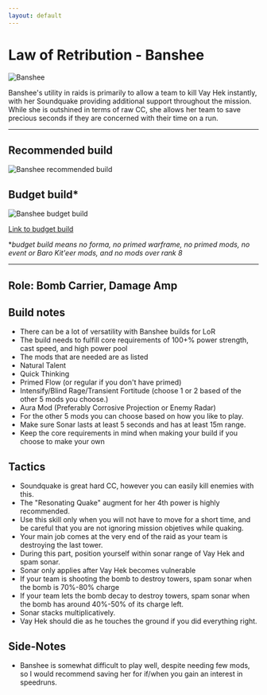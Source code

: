 ```yaml
---
layout: default
---
```

# Law of Retribution - Banshee

![Banshee](http://i.imgur.com/4RJZXB4.jpg)

Banshee's utility in raids is primarily to allow a team to kill Vay Hek instantly, with her Soundquake providing additional support throughout the mission. While she is outshined in terms of raw CC, she allows her team to save precious seconds if they are concerned with their time on a run.

* * *

## Recommended build

![Banshee recommended build](http://i.imgur.com/CNYxkW9.png)

## Budget build*

![Banshee budget build](http://i.imgur.com/eJw6QDv.png)

[Link to budget build](http://warframe-builder.com/Warframes/Builder/Banshee/t_30_0200020020_3-8-5-5-2-5-6-5-5-7-0-5-55-4-5-57-7-5-256-6-3-614-3-5-616-1-5_7-9-616-5-5-9-614-9-55-11-6-6-256-9-57-15-3-18-f-f_0/en/1-0-2/)

*_budget build means no forma, no primed warframe, no primed mods, no event or Baro Kit'eer mods, and no mods over rank 8_

* * *

## Role: Bomb Carrier, Damage Amp

## Build notes

* There can be a lot of versatility with Banshee builds for LoR
* The build needs to fulfill core requirements of 100+% power strength, cast speed, and high power pool
* The mods that are needed are as listed
* Natural Talent
* Quick Thinking
* Primed Flow (or regular if you don't have primed)
* Intensify/Blind Rage/Transient Fortitude (choose 1 or 2 based of the other 5 mods you choose.)
* Aura Mod (Preferably Corrosive Projection or Enemy Radar)
* For the other 5 mods you can choose based on how you like to play.
* Make sure Sonar lasts at least 5 seconds and has at least 15m range.
* Keep the core requirements in mind when making your build if you choose to make your own

## Tactics

* Soundquake is great hard CC, however you can easily kill enemies with this.
* The "Resonating Quake" augment for her 4th power is highly recommended.
* Use this skill only when you will not have to move for a short time, and be careful that you are not ignoring mission   objetives while quaking.
* Your main job comes at the very end of the raid as your team is destroying the last tower.
* During this part, position yourself within sonar range of Vay Hek and spam sonar.
* Sonar only applies after Vay Hek becomes vulnerable
* If your team is shooting the bomb to destroy towers, spam sonar when the bomb is 70%-80% charge
* If your team lets the bomb decay to destroy towers, spam sonar when the bomb has around 40%-50% of its charge left.
* Sonar stacks multiplicatively.
* Vay Hek should die as he touches the ground if you did everything right.

## Side-Notes 

* Banshee is somewhat difficult to play well, despite needing few mods, so I would recommend saving her for if/when you gain an interest in speedruns.
